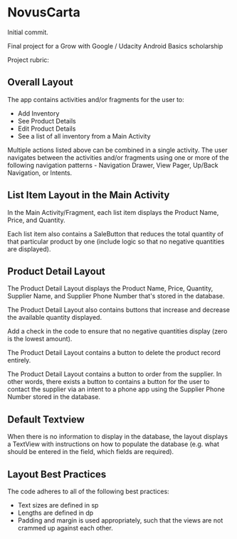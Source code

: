 # NovusCarta
Initial commit.

Final project for a Grow with Google / Udacity Android Basics scholarship

Project rubric:

## Overall Layout

The app contains activities and/or fragments for the user to:

* Add Inventory
* See Product Details
* Edit Product Details
* See a list of all inventory from a Main Activity

Multiple actions listed above can be combined in a single activity.
The user navigates between the activities and/or fragments using one or more of the following navigation patterns - 
Navigation Drawer, View Pager, Up/Back Navigation, or Intents.

## List Item Layout in the Main Activity

In the Main Activity/Fragment, each list item displays the Product Name, Price, and Quantity.

Each list item also contains a SaleButton that reduces the total quantity of that particular product by one (include logic 
so that no negative quantities are displayed).

## Product Detail Layout

The Product Detail Layout displays the Product Name, Price, Quantity, Supplier Name, and Supplier Phone Number that's stored in 
the database.

The Product Detail Layout also contains buttons that increase and decrease the available quantity displayed.

Add a check in the code to ensure that no negative quantities display (zero is the lowest amount).

The Product Detail Layout contains a button to delete the product record entirely.

The Product Detail Layout contains a button to order from the supplier. In other words, there exists a button to contains a button 
for the user to contact the supplier via an intent to a phone app using the Supplier Phone Number stored in the database.

## Default Textview

When there is no information to display in the database, the layout displays a TextView with instructions on how to populate the 
database (e.g. what should be entered in the field, which fields are required).

## Layout Best Practices

The code adheres to all of the following best practices:

* Text sizes are defined in sp
* Lengths are defined in dp
* Padding and margin is used appropriately, such that the views are not crammed up against each other.

